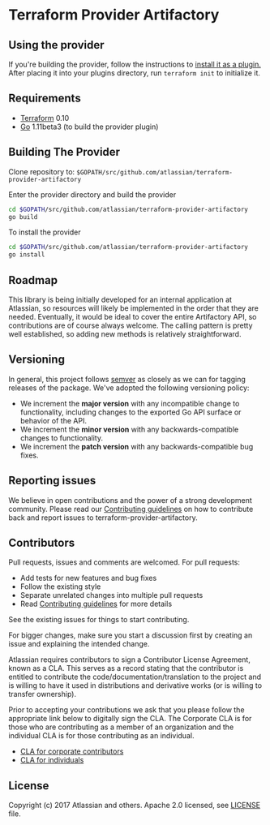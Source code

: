 # Terraform Provider Artifactory #
## Using the provider ##

If you're building the provider, follow the instructions to [install it as a plugin.](https://www.terraform.io/docs/plugins/basics.html#installing-a-plugin) After placing it into your plugins directory,  run `terraform init` to initialize it.

## Requirements ##
-	[Terraform](https://www.terraform.io/downloads.html) 0.10
-	[Go](https://golang.org/doc/install) 1.11beta3 (to build the provider plugin)


## Building The Provider ##

Clone repository to: `$GOPATH/src/github.com/atlassian/terraform-provider-artifactory`

Enter the provider directory and build the provider

```sh
cd $GOPATH/src/github.com/atlassian/terraform-provider-artifactory
go build
```

To install the provider
```sh
cd $GOPATH/src/github.com/atlassian/terraform-provider-artifactory
go install
```

## Roadmap ##

This library is being initially developed for an internal application at
Atlassian, so resources will likely be implemented in the order that they are
needed. Eventually, it would be ideal to cover the entire Artifactory API, so 
contributions are of course always welcome. The calling pattern is pretty well 
established, so adding new methods is relatively straightforward.

## Versioning ##

In general, this project follows [semver](https://semver.org/) as closely as we
can for tagging releases of the package. We've adopted the following versioning policy:

* We increment the **major version** with any incompatible change to
	functionality, including changes to the exported Go API surface
	or behavior of the API.
* We increment the **minor version** with any backwards-compatible changes to
	functionality.
* We increment the **patch version** with any backwards-compatible bug fixes.

## Reporting issues ##

We believe in open contributions and the power of a strong development community. Please read our [Contributing guidelines][CONTRIBUTING] on how to contribute back and report issues to terraform-provider-artifactory.

## Contributors ##

Pull requests, issues and comments are welcomed. For pull requests:

* Add tests for new features and bug fixes
* Follow the existing style
* Separate unrelated changes into multiple pull requests
* Read [Contributing guidelines][CONTRIBUTING] for more details

See the existing issues for things to start contributing.

For bigger changes, make sure you start a discussion first by creating
an issue and explaining the intended change.

Atlassian requires contributors to sign a Contributor License Agreement,
known as a CLA. This serves as a record stating that the contributor is
entitled to contribute the code/documentation/translation to the project
and is willing to have it used in distributions and derivative works
(or is willing to transfer ownership).

Prior to accepting your contributions we ask that you please follow the appropriate
link below to digitally sign the CLA. The Corporate CLA is for those who are
contributing as a member of an organization and the individual CLA is for
those contributing as an individual.

* [CLA for corporate contributors](https://na2.docusign.net/Member/PowerFormSigning.aspx?PowerFormId=e1c17c66-ca4d-4aab-a953-2c231af4a20b)
* [CLA for individuals](https://na2.docusign.net/Member/PowerFormSigning.aspx?PowerFormId=3f94fbdc-2fbe-46ac-b14c-5d152700ae5d)


## License ##
Copyright (c) 2017 Atlassian and others. Apache 2.0 licensed, see [LICENSE][LICENSE] file.


[CONTRIBUTING]: ./CONTRIBUTING.md
[LICENSE]: ./LICENSE.txt